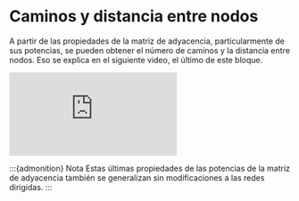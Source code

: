 # Caminos y distancia entre nodos

A partir de las propiedades de la matriz de adyacencia, particularmente de sus potencias, se pueden obtener el número de caminos y la distancia entre nodos. Eso se explica en el siguiente video, el último de este bloque.

<div class="iframe-container-out">
	<div class="iframe-container-in">
		<iframe src="https://www.youtube.com/embed/92SEew75HQw" title="YouTube video player" frameborder="0" allow="accelerometer; autoplay; clipboard-write; encrypted-media; gyroscope; picture-in-picture" allowfullscreen></iframe>
	</div>
</div>

:::{admonition} Nota
Estas últimas propiedades de las potencias de la matriz de adyacencia también se generalizan sin modificaciones a las redes dirigidas.
:::
